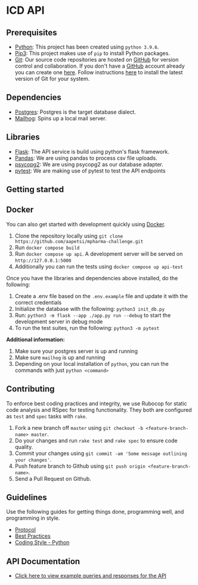 # ICD API

## Prerequisites

- [Python](https://www.python.org/): This project has been created using `python 3.9.6`.
- [Pip3](https://pypi.org/project/pip/): This project makes use of `pip` to install Python packages.
- [Git](https://git-scm.com): Our source code repositories are hosted on [GitHub](https://github.com) for version control and collaboration.
  If you don't have a [GitHub](https://github.com) account already you can create one [here](https://github.com/join).
  Follow instructions [here](https://git-scm.com/downloads) to install the latest version of Git for your system.

## Dependencies

- [Postgres](https://www.postgresql.org/): Postgres is the target database dialect.
- [Mailhog](https://github.com/mailhog/MailHog): Spins up a local mail server.

## Libraries

- [Flask](https://flask.palletsprojects.com/en/2.3.x/): The API service is build using python's flask framework.
- [Pandas](https://pandas.pydata.org/): We are using pandas to process csv file uploads.
- [psycopg2](https://pypi.org/project/psycopg2/): We are using psycopg2 as our database adapter.
- [pytest](https://docs.pytest.org/en/7.3.x/): We are making use of pytest to test the API endpoints

## Getting started

## Docker

You can also get started with development quickly using [Docker](https://www.docker.com/).

1. Clone the repository locally using `git clone https://github.com/aapetsi/mpharma-challenge.git`
2. Run `docker compose build`
3. Run `docker compose up api`. A development server will be served on `http://127.0.0.1:5000`
4. Additionally you can run the tests using `docker compose up api-test`

Once you have the libraries and dependencies above installed, do the following:

1. Create a .env file based on the `.env.example` file and update it with the correct credentials
2. Initialize the database with the following: `python3 init_db.py`
3. Run: `python3 -m flask --app ./app.py run --debug` to start the development server in debug mode
4. To run the test suites, run the following: `python3 -m pytest`

**Additional information:**

1. Make sure your postgres server is up and running
2. Make sure `mailhog` is up and running
3. Depending on your local installation of `python`, you can run the commands with just `python <command>`

## Contributing

To enforce best coding practices and integrity, we use Rubocop for static code analysis and RSpec for testing functionality.
They both are configured as `test` and `spec` tasks with `rake`.

1. Fork a new branch off `master` using `git checkout -b <feature-branch-name> master`.
2. Do your changes and run `rake test` and `rake spec` to ensure code quality.
3. Commit your changes using `git commit -am 'Some message outlining your changes'`.
4. Push feature branch to Github using `git push origin <feature-branch-name>`.
5. Send a Pull Request on Github.

## Guidelines

Use the following guides for getting things done, programming well, and programming in style.

- [Protocol](http://github.com/thoughtbot/guides/blob/master/protocol)
- [Best Practices](http://github.com/thoughtbot/guides/blob/master/best-practices)
- [Coding Style - Python](https://github.com/thoughtbot/guides/tree/main/python)

## API Documentation

- [Click here to view example queries and responses for the API](https://documenter.getpostman.com/view/3763588/2s93eSZbAu)
